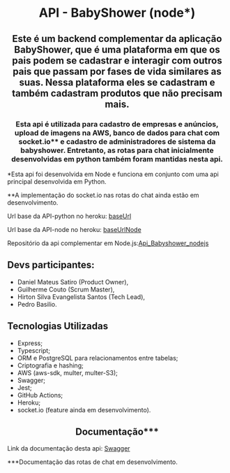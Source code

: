 <h1 align="center">API - BabyShower (node*)</h1>

<h2 align="center">Este é um backend complementar da aplicação BabyShower, que é uma plataforma em que os pais podem se cadastrar e interagir com outros pais que passam por fases de vida similares as suas. Nessa plataforma eles se cadastram e também cadastram produtos que não precisam mais.</h2>
<h3 align="center">Esta api é utilizada para cadastro de empresas e anúncios, upload de imagens na AWS, banco de dados para chat com socket.io** e cadastro de administradores de sistema da babyshower. Entretanto, as rotas para chat inicialmente desenvolvidas em python também foram mantidas nesta api.</h2>

*Esta api foi desenvolvida em Node e funciona em conjunto com uma api principal desenvolvida em Python.

**A implementação do socket.io nas rotas do chat ainda estão em desenvolvimento.

Url base da API-python no heroku: [baseUrl](https://share-babyshower.herokuapp.com/api)

Url base da API-node no heroku: [baseUrlNode](https://babyshower-api-node.herokuapp.com/)

Repositório da api complementar em Node.js:[Api_Babyshower_nodejs](https://github.com/danielmsatiro/Api_Babyshower_nodejs)

## Devs participantes:
- Daniel Mateus Satiro (Product Owner),
- Guilherme Couto (Scrum Master),
- Hirton Silva Evangelista Santos (Tech Lead),
- Pedro Basilio.

## Tecnologias Utilizadas
- Express;
- Typescript;
- ORM e PostgreSQL para relacionamentos entre tabelas;
- Criptografia e hashing;
- AWS (aws-sdk, multer, multer-S3);
- Swagger;
- Jest;
- GitHub Actions;
- Heroku;
- socket.io (feature ainda em desenvolvimento).

<h2 align="center">Documentação***</h2>

Link da documentação desta api: [Swagger](https://babyshower-api-node.herokuapp.com/api-documentation)

***Documentação das rotas de chat em desenvolvimento.
